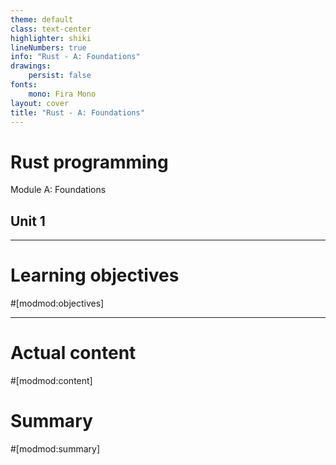 ```yaml
---
theme: default
class: text-center
highlighter: shiki
lineNumbers: true
info: "Rust - A: Foundations"
drawings:
    persist: false
fonts:
    mono: Fira Mono
layout: cover
title: "Rust - A: Foundations"
---
```


# Rust programming

Module A: Foundations

## Unit 1

---
# Learning objectives

#[modmod:objectives]

---
# Actual content
#[modmod:content]

# Summary
#[modmod:summary]